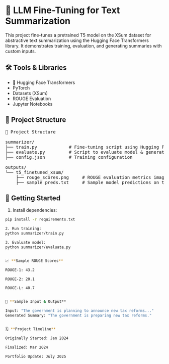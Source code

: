 # 🧠 LLM Fine-Tuning for Text Summarization

This project fine-tunes a pretrained T5 model on the XSum dataset for abstractive text summarization using the Hugging Face Transformers library. It demonstrates training, evaluation, and generating summaries with custom inputs.

## 🛠️ Tools & Libraries
- 🤗 Hugging Face Transformers
- PyTorch
- Datasets (XSum)
- ROUGE Evaluation
- Jupyter Notebooks

## 📁 Project Structure

<pre>
📁 Project Structure

summarizer/
├── train.py            # Fine-tuning script using Hugging Face Trainer API
├── evaluate.py         # Script to evaluate model & generate ROUGE scores
├── config.json         # Training configuration

outputs/
└── t5_finetuned_xsum/
    ├── rouge_scores.png     # ROUGE evaluation metrics image
    ├── sample_preds.txt     # Sample model predictions on test data
</pre>


## 🚀 Getting Started

1. Install dependencies:
```bash
pip install -r requirements.txt

2. Run training:
python summarizer/train.py

3. Evaluate model:
python summarizer/evaluate.py


📈 **Sample ROUGE Scores**

ROUGE-1: 43.2

ROUGE-2: 20.1

ROUGE-L: 40.7


📝 **Sample Input & Output**

Input: "The government is planning to announce new tax reforms..."
Generated Summary: "The government is preparing new tax reforms."


🗓️ **Project Timeline**

Originally Started: Jan 2024

Finalized: Mar 2024

Portfolio Update: July 2025


